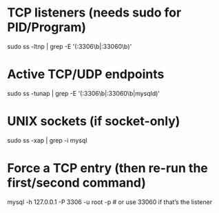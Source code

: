 # TCP listeners (needs sudo for PID/Program)
sudo ss -ltnp | grep -E '(:3306\b|:33060\b)'
# Active TCP/UDP endpoints
sudo ss -tunap | grep -E '(:3306\b|:33060\b|mysqld)'
# UNIX sockets (if socket-only)
sudo ss -xap | grep -i mysql
# Force a TCP entry (then re-run the first/second command)
mysql -h 127.0.0.1 -P 3306 -u root -p   # or use 33060 if that’s the listener
